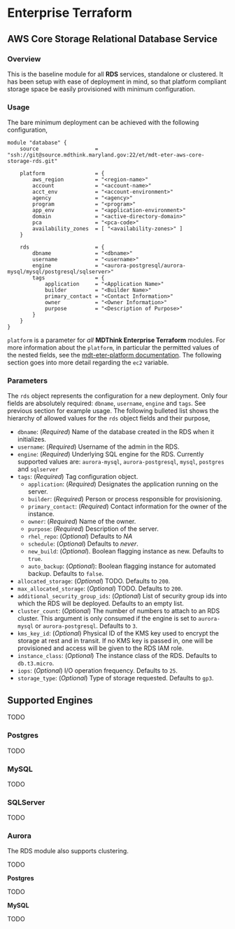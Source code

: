 # Enterprise Terraform 
## AWS Core Storage Relational Database Service
### Overview

This is the baseline module for all **RDS** services, standalone or clustered. It has been setup with ease of deployment in mind, so that platform compliant storage space be easily provisioned with minimum configuration.

### Usage

The bare minimum deployment can be achieved with the following configuration,

```
module "database" {
	source          		= "ssh://git@source.mdthink.maryland.gov:22/et/mdt-eter-aws-core-storage-rds.git"
	
	platform				= {
		aws_region          = "<region-name>"
        account             = "<account-name>"
        acct_env            = "<account-environment>"
        agency              = "<agency>"
        program             = "<program>"
        app_env             = "<application-environment>"
        domain              = "<active-directory-domain>"
        pca                 = "<pca-code>"
        availability_zones  = [ "<availability-zones>" ]
	}

	rds						= {
        dbname              = "<dbname>"
        username            = "<username>"
        engine              = "<aurora-postgresql/aurora-mysql/mysql/postgresql/sqlserver>"
		tags 				= {
			application 	= "<Application Name>"
			builder 		= "<Builder Name>"
			primary_contact	= "<Contact Information>"
			owner 			= "<Owner Information>"
			purpose 		= "<Description of Purpose>"
		}
	}
}
```

`platform` is a parameter for *all* **MDThink Enterprise Terraform** modules. For more information about the `platform`, in particular the permitted values of the nested fields, see the [mdt-eter-platform documentation](https://source.mdthink.maryland.gov/projects/ET/repos/mdt-eter-platform/browse). The following section goes into more detail regarding the `ec2` variable.

### Parameters

The `rds` object represents the configuration for a new deployment. Only four fields are absolutely required: `dbname`, `username`, `engine` and `tags`. See previous section for example usage. The following bulleted list shows the hierarchy of allowed values for the `rds` object fields and their purpose,

- `dbname`: (*Required*) Name of the database created in the RDS when it initializes.
- `username`: (*Required*) Username of the admin in the RDS.
- `engine`: (*Required*) Underlying SQL engine for the RDS. Currently supported values are: `aurora-mysql`, `aurora-postgresql`, `mysql`, `postgres` and `sqlserver`
- `tags`: (*Required*) Tag configuration object.
    - `application`: (*Required*) Designates the application running on the server.
	- `builder`: (*Required*) Person or process responsible for provisioning.
	- `primary_contact`: (*Required*) Contact information for the owner of the instance.
	- `owner`: (*Required*) Name of the owner.
	- `purpose`: (*Required*) Description of the server. 
	- `rhel_repo`: (*Optional*) Defaults to *NA*
	- `schedule`: (*Optional*) Defaults to *never*.
	- `new_build`: (*Optional*). Boolean flagging instance as new. Defaults to `true`.
	- `auto_backup`: (*Optional*): Boolean flagging instance for automated backup. Defaults to `false`.
- `allocated_storage`: (*Optional*) TODO. Defaults to `200`.
- `max_allocated_storage`: (*Optional*) TODO. Defaults to `200`.
- `additional_security_group_ids`: (*Optional*) List of security group ids into which the RDS will be deployed. Defaults to an empty list.
- `cluster_count`: (*Optional*) The number of numbers to attach to an RDS cluster. This argument is only consumed if the engine is set to `aurora-mysql` or `aurora-postgresql`. Defaults to `3`.
- `kms_key_id`: (*Optional*) Physical ID of the KMS key used to encrypt the storage at rest and in transit. If no KMS key is passed in, one will be provisioned and access will be given to the RDS IAM role. 
- `instance_class`: (*Optional*) The instance class of the RDS. Defaults to `db.t3.micro`.
- `iops`: (*Optional*) I/O operation frequency. Defaults to `25`. 
- `storage_type`: (*Optional*) Type of storage requested. Defaults to `gp3`.

## Supported Engines

TODO

### Postgres

TODO

### MySQL

TODO

### SQLServer

TODO

### Aurora

The RDS module also supports clustering. 

TODO

**Postgres**

TODO

**MySQL**

TODO